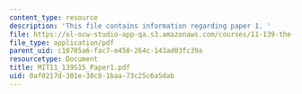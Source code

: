 ```yaml
---
content_type: resource
description: 'This file contains information regarding paper 1. '
file: https://ol-ocw-studio-app-qa.s3.amazonaws.com/courses/11-139-the-city-in-film-spring-2015/0af0217d301e38c81baa73c25c6a5dab_MIT11_139S15_Paper_1.pdf
file_type: application/pdf
parent_uid: c10785a6-fac7-e450-264c-143ad03fc39a
resourcetype: Document
title: MIT11_139S15_Paper1.pdf
uid: 0af0217d-301e-38c8-1baa-73c25c6a5dab
---
```

